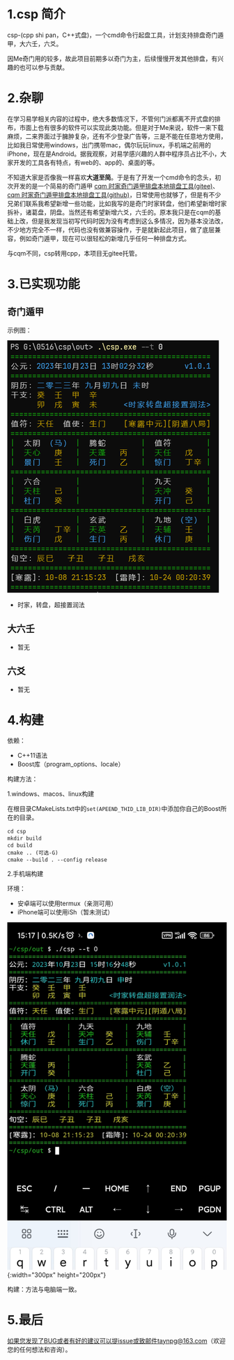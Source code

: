 # 1.csp 简介

csp-(cpp shi pan，C++式盘)，一个cmd命令行起盘工具，计划支持排盘奇门遁甲，大六壬，六爻。

因Me奇门用的较多，故此项目前期多以奇门为主，后续慢慢开发其他排盘，有兴趣的也可以参与贡献。

# 2.杂聊

在学习易学相关内容的过程中，绝大多数情况下，不管何门派都离不开式盘的排布，市面上也有很多的软件可以实现此类功能。但是对于Me来说，软件一来下载麻烦，二来界面过于臃肿复杂，还有不少登录广告等，三是不能在任意地方使用，比如我日常使用windows，出门携带mac，偶尔玩玩linux，手机端之前用的iPhone，现在是Android。据我观察，对易学感兴趣的人群中程序员占比不小，大家开发的工具各有特点，有web的、app的、桌面的等。

不知道大家是否像我一样喜欢**大道至简**。于是有了开发一个cmd命令的念头，初次开发的是一个简易的奇门遁甲 [cqm 时家奇门遁甲排盘本地排盘工具(gitee)](https://gitee.com/taynpg/cqm)、[cqm 时家奇门遁甲排盘本地排盘工具(github)](https://github.com/taynpg/cqm)，日常使用也就够了，但是有不少兄弟们联系我希望新增一些功能，比如我写的是奇门时家转盘，他们希望新增时家拆补，诸葛盘，阴盘。当然还有希望新增六爻，六壬的。原本我只是在cqm的基础上改，但是我发现当初写代码时因为没有考虑到这么多情况，因为基本没法改，不少地方完全不一样，代码也没有做兼容操作，于是就新起此项目，做了底层兼容，例如奇门遁甲，现在可以很轻松的新增几乎任何一种排盘方式。

与cqm不同，csp转用cpp，本项目无gitee托管。

# 3.已实现功能

## 奇门遁甲

示例图：

![示例图片](https://github.com/taynpg/csp/raw/main/images/csp_qm_sjzpcjzr.png)

- 时家，转盘，超接置润法

## 大六壬

- 暂无

## 六爻

- 暂无

# 4.构建

依赖：

- C++11语法
- Boost库（program_options、locale）

构建方法：

1.windows、macos、linux构建

在根目录CMakeLists.txt中的`set(APEEND_THID_LIB_DIR)`中添加你自己的Boost所在的目录。

```shell
cd csp
mkdir build
cd build
cmake .. (可选-G)
cmake --build . --config release
```

2.手机端构建

环境：

- 安卓端可以使用termux（亲测可用）
- iPhone端可以使用iSh（暂未测试）

![termux](https://github.com/taynpg/csp/raw/main/images/csp_qm_sjzpcjzr_android.jpg){:width="300px" height="200px"}

构建：方法与电脑端一致。

# 5.最后

如果您发现了BUG或者有好的建议可以提issue或致邮件taynpg@163.com（欢迎您的任何想法和咨询）。